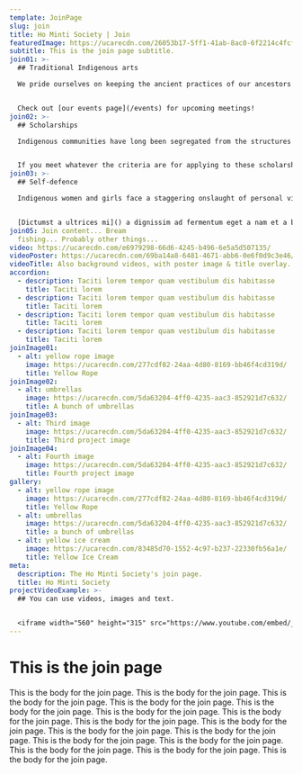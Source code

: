 ```yaml
---
template: JoinPage
slug: join
title: Ho Minti Society | Join
featuredImage: https://ucarecdn.com/26053b17-5ff1-41ab-8ac0-6f2214c4fcfd/
subtitle: This is the join page subtitle.
join01: >-
  ## Traditional Indigenous arts

  We pride ourselves on keeping the ancient practices of our ancestors alive, and we host regular meetings at which experts and novices alike come together to create beadwork and stitchwork, make moccasins, and weave pine needle baskets. Traditionally... 


  Check out [our events page](/events) for upcoming meetings!
join02: >-
  ## Scholarships

  Indigenous communities have long been segregated from the structures of social, political, and economic power, and one of the ways in which that segregation has played out has been through the unequal access of education for Indigenous youth. The Ho Minti Society...


  If you meet whatever the criteria are for applying to these scholarships, please see [our scholarship page](/scholarships) for more details.
join03: >-
  ## Self-defence

  Indigenous women and girls face a staggering onslaught of personal violence... A sem vel nec sodales mi vivamus senectus sed potenti a parturient nascetur tincidunt nisi pulvinar rhoncus a. Risus imperdiet taciti suspendisse facilisi a per metus cubilia varius a nostra adipiscing amet ultrices quisque ac mi a.


  [Dictumst a ultrices mi]() a dignissim ad fermentum eget a nam et a blandit scelerisque. Taciti lorem tempor quam vestibulum dis habitasse vestibulum diam vel est ut proin dis auctor.
join05: Join content... Bream
  fishing... Probably other things...
video: https://ucarecdn.com/e6979298-66d6-4245-b496-6e5a5d507135/
videoPoster: https://ucarecdn.com/69ba14a8-6481-4671-abb6-0e6f0d9c3e46/
videoTitle: Also background videos, with poster image & title overlay.
accordion:
  - description: Taciti lorem tempor quam vestibulum dis habitasse
    title: Taciti lorem
  - description: Taciti lorem tempor quam vestibulum dis habitasse
    title: Taciti lorem
  - description: Taciti lorem tempor quam vestibulum dis habitasse
    title: Taciti lorem
  - description: Taciti lorem tempor quam vestibulum dis habitasse
    title: Taciti lorem
joinImage01:
  - alt: yellow rope image
    image: https://ucarecdn.com/277cdf82-24aa-4d80-8169-bb46f4cd319d/
    title: Yellow Rope
joinImage02:
  - alt: umbrellas
    image: https://ucarecdn.com/5da63204-4ff0-4235-aac3-852921d7c632/
    title: A bunch of umbrellas
joinImage03:
  - alt: Third image
    image: https://ucarecdn.com/5da63204-4ff0-4235-aac3-852921d7c632/
    title: Third project image
joinImage04:
  - alt: Fourth image
    image: https://ucarecdn.com/5da63204-4ff0-4235-aac3-852921d7c632/
    title: Fourth project image
gallery:
  - alt: yellow rope image
    image: https://ucarecdn.com/277cdf82-24aa-4d80-8169-bb46f4cd319d/
    title: Yellow Rope
  - alt: umbrellas
    image: https://ucarecdn.com/5da63204-4ff0-4235-aac3-852921d7c632/
    title: a bunch of umbrellas
  - alt: yellow ice cream
    image: https://ucarecdn.com/83485d70-1552-4c97-b237-22330fb56a1e/
    title: Yellow Ice Cream
meta:
  description: The Ho Minti Society's join page.
  title: Ho Minti Society
projectVideoExample: >-
  ## You can use videos, images and text.


  <iframe width="560" height="315" src="https://www.youtube.com/embed/_m2CHvfVK5I" frameborder="0" allow="accelerometer; autoplay; clipboard-write; encrypted-media; gyroscope; picture-in-picture" allowfullscreen></iframe>
---
```


# This is the join page

This is the body for the join page. This is the body for the join page. This is the body for the join page. This is the body for the join page. This is the body for the join page. This is the body for the join page. This is the body for the join page. This is the body for the join page. This is the body for the join page. This is the body for the join page. This is the body for the join page. This is the body for the join page. This is the body for the join page. This is the body for the join page. This is the body for the join page. This is the body for the join page. 